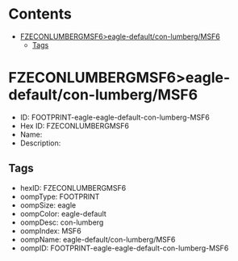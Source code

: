 



Contents
========

* [FZECONLUMBERGMSF6>eagle-default/con-lumberg/MSF6](#fzeconlumbergmsf6eagle-defaultcon-lumbergmsf6)
	* [Tags](#tags)

# FZECONLUMBERGMSF6>eagle-default/con-lumberg/MSF6

- ID: FOOTPRINT-eagle-eagle-default-con-lumberg-MSF6
- Hex ID: FZECONLUMBERGMSF6
- Name: 
- Description: 

## Tags

- hexID: FZECONLUMBERGMSF6
- oompType: FOOTPRINT
- oompSize: eagle
- oompColor: eagle-default
- oompDesc: con-lumberg
- oompIndex: MSF6
- oompName: eagle-default/con-lumberg/MSF6
- oompID: FOOTPRINT-eagle-eagle-default-con-lumberg-MSF6
